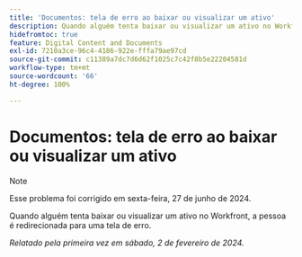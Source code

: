 ```yaml
---
title: 'Documentos: tela de erro ao baixar ou visualizar um ativo'
description: Quando alguém tenta baixar ou visualizar um ativo no Workfront, a pessoa é redirecionada para uma tela de erro.
hidefromtoc: true
feature: Digital Content and Documents
exl-id: 7210a3ce-96c4-4186-922e-fffa79ae97cd
source-git-commit: c11389a7dc7d6d62f1025c7c42f8b5e22204581d
workflow-type: tm+mt
source-wordcount: '66'
ht-degree: 100%

---
```


# Documentos: tela de erro ao baixar ou visualizar um ativo

>[!NOTE]
>
>Esse problema foi corrigido em sexta-feira, 27 de junho de 2024.

Quando alguém tenta baixar ou visualizar um ativo no Workfront, a pessoa é redirecionada para uma tela de erro.

_Relatado pela primeira vez em sábado, 2 de fevereiro de 2024._
